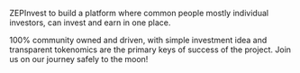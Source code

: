 ZEPInvest to build a platform where common people mostly individual investors, can invest and earn in one place. 

100% community owned and driven, with simple investment idea and transparent tokenomics are the primary keys of success of the project. Join us on our journey safely to the moon!

